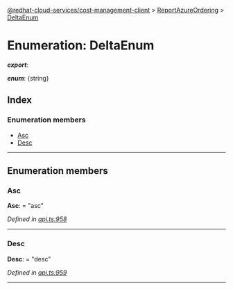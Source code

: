 [@redhat-cloud-services/cost-management-client](../README.md) > [ReportAzureOrdering](../modules/reportazureordering.md) > [DeltaEnum](../enums/reportazureordering.deltaenum.md)

# Enumeration: DeltaEnum

*__export__*: 

*__enum__*: {string}

## Index

### Enumeration members

* [Asc](reportazureordering.deltaenum.md#asc)
* [Desc](reportazureordering.deltaenum.md#desc)

---

## Enumeration members

<a id="asc"></a>

###  Asc

**Asc**:  = "asc"

*Defined in [api.ts:958](https://github.com/RedHatInsights/javascript-clients/blob/master/packages/cost-management/api.ts#L958)*

___
<a id="desc"></a>

###  Desc

**Desc**:  = "desc"

*Defined in [api.ts:959](https://github.com/RedHatInsights/javascript-clients/blob/master/packages/cost-management/api.ts#L959)*

___

